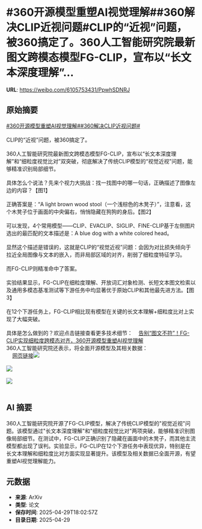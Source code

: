 # #360开源模型重塑AI视觉理解##360解决CLIP近视问题#CLIP的“近视”问题，被360搞定了。360人工智能研究院最新图文跨模态模型FG-CLIP，宣布以“长文本深度理解”...

**URL**: https://weibo.com/6105753431/PpwhSDNRJ

## 原始摘要

<a href="https://m.weibo.cn/search?containerid=231522type%3D1%26t%3D10%26q%3D%23360%E5%BC%80%E6%BA%90%E6%A8%A1%E5%9E%8B%E9%87%8D%E5%A1%91AI%E8%A7%86%E8%A7%89%E7%90%86%E8%A7%A3%23&amp;extparam=%23360%E5%BC%80%E6%BA%90%E6%A8%A1%E5%9E%8B%E9%87%8D%E5%A1%91AI%E8%A7%86%E8%A7%89%E7%90%86%E8%A7%A3%23" data-hide=""><span class="surl-text">#360开源模型重塑AI视觉理解#</span></a><a href="https://m.weibo.cn/search?containerid=231522type%3D1%26t%3D10%26q%3D%23360%E8%A7%A3%E5%86%B3CLIP%E8%BF%91%E8%A7%86%E9%97%AE%E9%A2%98%23&amp;extparam=%23360%E8%A7%A3%E5%86%B3CLIP%E8%BF%91%E8%A7%86%E9%97%AE%E9%A2%98%23" data-hide=""><span class="surl-text">#360解决CLIP近视问题#</span></a><br><br>CLIP的“近视”问题，被360搞定了。<br><br>360人工智能研究院最新图文跨模态模型FG-CLIP，宣布以“长文本深度理解”和“细粒度视觉比对”双突破，彻底解决了传统CLIP模型的“视觉近视”问题，能够精准识别局部细节。<br><br>具体怎么个说法？先来个视力大挑战：找一找图中的哪一句话，正确描述了图像左边的内容？【图1】<br><br>正确答案是：“A light brown wood stool（一个浅棕色的木凳子）”，注意看，这个木凳子位于画面的中央偏右，悄悄隐藏在狗狗的身后。【图2】<br><br>可以发现，4个常用模型——CLIP、EVACLIP、SIGLIP、FINE-CLIP基于左侧图片选出的最匹配的文本描述是：A blue dog with a white colored head。<br><br>显然这个描述是错误的，这就是CLIP的“视觉近视”问题：会因为对比损失倾向于拉近全局图像与文本的嵌入，而非局部区域的对齐，削弱了细粒度特征学习。<br><br>而FG-CLIP则精准命中了答案。<br><br>实验结果显示，FG-CLIP在细粒度理解、开放词汇对象检测、长短文本图文检索以及通用多模态基准测试等下游任务中均显著优于原始CLIP和其他最先进方法。【图3】<br><br>在12个下游任务上，FG-CLIP相比现有模型在关键的长文本理解+细粒度比对上实现了大幅突破。<br><br>具体是怎么做到的？欢迎点击链接查看更多技术细节：<a href="https://weibo.cn/sinaurl?u=https%3A%2F%2Fmp.weixin.qq.com%2Fs%2Fmw02qHnJsZ13A1adeZ6Nxw" data-hide=""><span class="url-icon"><img style="width: 1rem;height: 1rem" src="https://h5.sinaimg.cn/upload/2015/09/25/3/timeline_card_small_web_default.png" referrerpolicy="no-referrer"></span><span class="surl-text">告别“图文不符”！FG-CLIP实现细粒度跨模态对齐，360开源模型重塑AI视觉理解</span></a><br>360人工智能研究院还表示，将全面开源模型及其相关数据：<br><a href="https://weibo.cn/sinaurl?u=https%3A%2F%2Fgithub.com%2F360CVGroup" data-hide=""><span class="url-icon"><img style="width: 1rem;height: 1rem" src="https://h5.sinaimg.cn/upload/2015/09/25/3/timeline_card_small_web_default.png" referrerpolicy="no-referrer"></span><span class="surl-text">网页链接</span></a><img style="" src="https://tvax1.sinaimg.cn/large/006Fd7o3gy1i0xtgicvduj30u00ep11x.jpg" referrerpolicy="no-referrer"><br><br><img style="" src="https://tvax1.sinaimg.cn/large/006Fd7o3gy1i0xtgkbw5hj30u00b3tf8.jpg" referrerpolicy="no-referrer"><br><br><img style="" src="https://tvax2.sinaimg.cn/large/006Fd7o3gy1i0xtgnxgznj30u00p6n8q.jpg" referrerpolicy="no-referrer"><br><br>

## AI 摘要

360人工智能研究院开源了FG-CLIP模型，解决了传统CLIP模型的"视觉近视"问题。该模型通过"长文本深度理解"和"细粒度视觉比对"两项突破，能够精准识别图像局部细节。在测试中，FG-CLIP正确识别了隐藏在画面中的木凳子，而其他主流模型都出现了误判。实验显示，FG-CLIP在12个下游任务中表现优异，特别是在长文本理解和细粒度比对方面实现显著提升。该模型及相关数据已全面开源，有望重塑AI视觉理解能力。

## 元数据

- **来源**: ArXiv
- **类型**: 论文
- **保存时间**: 2025-04-29T18:02:57Z
- **目录日期**: 2025-04-29
